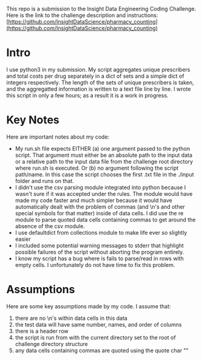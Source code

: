This repo is a submission to the Insight Data Engineering Coding Challenge. Here is the link to the challenge description and instructions: [https://github.com/InsightDataScience/pharmacy_counting](https://github.com/InsightDataScience/pharmacy_counting)

# Intro
I use python3 in my submission. My script aggregates unique prescribers and total costs per drug separately in a dict of sets and a simple dict of integers respectively. The length of the sets of unique prescribers is taken, and the aggregatted information is written to a text file line by line. I wrote this script in only a few hours; as a result it is a work in progress.


# Key Notes
Here are important notes about my code:
* My run.sh file expects EITHER (a) one argument passed to the python script. That argument must either be an absolute path to the input data or a relative path to the input data file from the challenge root directory where run.sh is executed. Or (b) no argument following the script path/name. In this case the script chooses the first .txt file in the ./input folder and runs on that.
*  I didn't use the csv parsing module integrated into python because I wasn't sure if it was accepted under the rules. The module would have made my code faster and much simpler because it would have automatically dealt with the problem of commas (and \n's and other special symbols for that matter) inside of data cells. I did use the re module to parse quoted data cells containing commas to get around the absence of the csv module.
* I use defaultdict from collections module to make life ever so slightly easier
* I included some potential warning messages to stderr that highlight possible failures of the script without aborting the program entirely.
* I know my script has a bug where is fails to parse/read in rows with empty cells. I unfortunately do not have time to fix this problem.


# Assumptions
Here are some key assumptions made by my code. I assume that:
1. there are no \n's within data cells in this data
2. the test data will have same number, names, and order of columns
3. there is a header row
4. the script is run from with the current directory set to the root of challenge directory structure
5. any data cells containing commas are quoted using the quote char ""




